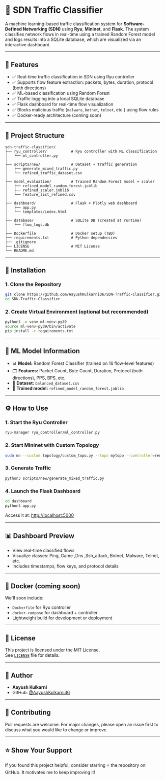 # 🧠 SDN Traffic Classifier

A machine learning-based traffic classification system for **Software-Defined Networking (SDN)** using **Ryu**, **Mininet**, and **Flask**. The system classifies network flows in real-time using a trained Random Forest model and logs results into a SQLite database, which are visualized via an interactive dashboard.

---

## 🚀 Features

- ✅ Real-time traffic classification in SDN using Ryu controller
- ✅ Supports flow feature extraction: packets, bytes, duration, protocol (both directions)
- ✅ ML-based classification using Random Forest
- ✅ Traffic logging into a local SQLite database
- ✅ Flask  dashboard for real-time flow visualization
- ✅ Blocks malicious traffic (`malware`, `botnet`, `telnet`, etc.) using flow rules
- ✅ Docker-ready architecture (coming soon)

---

## 📁 Project Structure

```
sdn-traffic-classifier/
├── ryu_controller/           # Ryu controller with ML classification
│   └── ml_controller.py
│
├── scripts/new/              # Dataset + traffic generation
│   ├── generate_mixed_traffic.py
│   └── refined_traffic_dataset.csv
│
├── model_evaluation/         # Trained Random Forest model + scaler
│   ├── refined_model_random_forest.joblib
│   ├── refined_scaler.joblib
│   └── feature_list_refined.csv
│
├── dashboard/                # Flask + Plotly web dashboard
│   ├── app.py
│   └── templates/index.html
│
├── database/                 # SQLite DB (created at runtime)
│   └── flow_logs.db
│
├── Dockerfile                # Docker setup (TBD)
├── requirements.txt          # Python dependencies
├── .gitignore
├── LICENSE                   # MIT License
└── README.md
```

---

## 🔧 Installation

### 1. Clone the Repository

```bash
git clone https://github.com/AayushKulkarni36/SDN-Traffic-Classifier.git
cd SDN-Traffic-Classifier
```

### 2. Create Virtual Environment (optional but recommended)

```bash
python3 -m venv ml-venv-py39
source ml-venv-py39/bin/activate
pip install -r requirements.txt
```

---

## 🧠 ML Model Information

- 📊 **Model:** Random Forest Classifier (trained on 16 flow-level features)
- 🗂️ **Features:** Packet Count, Byte Count, Duration, Protocol (both directions), PPS, BPS, etc.
- 🧪 **Dataset:** `balanced_dataset.csv`
- 🧠 **Trained model:** `refined_model_random_forest.joblib`

---

## ⚙️ How to Use

### 1. Start the Ryu Controller

```bash
ryu-manager ryu_controller/ml_controller.py
```

### 2. Start Mininet with Custom Topology

```bash
sudo mn --custom topology/custom_topo.py --topo mytopo --controller=remote
```

### 3. Generate Traffic

```bash
python3 scripts/new/generate_mixed_traffic.py
```

### 4. Launch the Flask Dashboard

```bash
cd dashboard
python3 app.py
```

Access it at: [http://localhost:5000](http://localhost:5000)

---

## 📊 Dashboard Preview

- View real-time classified flows
- Visualize classes: Ping, Game ,Dns ,Ssh_attack, Botnet, Malware, Telnet, etc.
- Includes timestamps, flow keys, and protocol details

---

## 🐳 Docker (coming soon)

We'll soon include:
- `Dockerfile` for Ryu controller
- `docker-compose` for dashboard + controller
- Lightweight build for development or deployment

---

## 🪪 License

This project is licensed under the MIT License.  
See [`LICENSE`](LICENSE) file for details.

---

## 🙋 Author

- **Aayush Kulkarni**
- GitHub: [@AayushKulkarni36](https://github.com/AayushKulkarni36)

---

## 💬 Contributing

Pull requests are welcome. For major changes, please open an issue first to discuss what you would like to change or improve.

---

## ⭐️ Show Your Support

If you found this project helpful, consider starring ⭐ the repository on GitHub. It motivates me to keep improving it!
